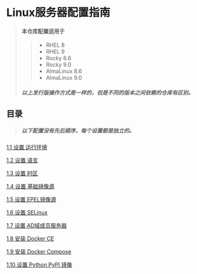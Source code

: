 Linux服务器配置指南
=
> #### 本仓库配置适用于
>> - RHEL 8
>> - RHEL 9
>> - Rocky 8.6
>> - Rocky 9.0
>> - AlmaLinux 8.6
>> - AlmaLinux 9.0 
> ##### 以上发行版操作方式是一样的，但是不同的版本之间依赖的仓库有区别。

目录
-
> ##### 以下配置没有先后顺序，每个设置都是独立的。
[1.1 设置 运行环境](guide/00_boot_mode.md)

[1.2 设置 语言](guide/01_language.md)

[1.3 设置 时区](guide/02_timezone.md)

[1.4 设置 基础镜像源](guide/03_mirrors.md)

[1.5 设置 EPEL镜像源](guide/09_epel.md)

[1.6 设置 SELinux](guide/04_SELinux.md)

[1.7 设置 AD域成员服务器](guide/05_windows_domain.md)

[1.8 安装 Docker CE](guide/06_docker-ce.md)

[1.9 安装 Docker Compose](guide/07_docker-compose.md)

[1.10 设置 Python PyPI 镜像](guide/08_python_pypi.md)



